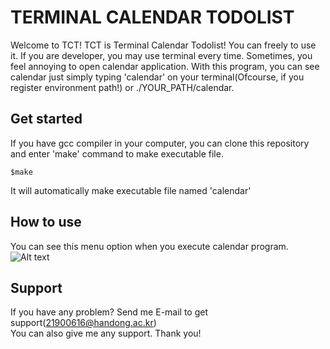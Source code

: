 TERMINAL CALENDAR TODOLIST
==========================

Welcome to TCT! TCT is Terminal Calendar Todolist!
You can freely to use it.
If you are developer, you may use terminal every time. Sometimes, you feel annoying to open calendar application. With this program, you can see calendar just simply typing 'calendar' on your terminal(Ofcourse, if you register environment path!) or ./YOUR_PATH/calendar.


Get started
-----------
If you have gcc compiler in your computer, you can clone this repository and enter 'make' command to make executable file.

    $make

It will automatically make executable file named 'calendar'


How to use
----------
You can see this menu option when you execute calendar program.
![Alt text](https://user-images.githubusercontent.com/74361097/173158513-0f4aaff6-b582-42c1-ba8f-f389877a46e0.png)

Support
-------
If you have any problem? Send me E-mail to get support(21900616@handong.ac.kr)   
You can also give me any support. Thank you!
